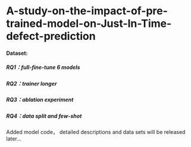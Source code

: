 # A-study-on-the-impact-of-pre-trained-model-on-Just-In-Time-defect-prediction





#### Dataset:

##### RQ1：full-fine-tune 6 models
##### RQ2：trainer longer
##### RQ3：ablation experiment
##### RQ4：data split and few-shot


Added model code， detailed descriptions and data sets will be released later...
